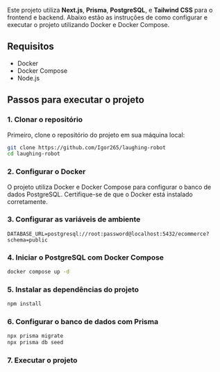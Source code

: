 
Este projeto utiliza **Next.js**, **Prisma**, **PostgreSQL**, e **Tailwind CSS** para o frontend e backend. Abaixo estão as instruções de como configurar e executar o projeto utilizando Docker e Docker Compose.

## Requisitos

- Docker
- Docker Compose
- Node.js

## Passos para executar o projeto

### 1. Clonar o repositório

Primeiro, clone o repositório do projeto em sua máquina local:

```bash
git clone https://github.com/Igor265/laughing-robot
cd laughing-robot
```

### 2. Configurar o Docker

O projeto utiliza Docker e Docker Compose para configurar o banco de dados PostgreSQL. Certifique-se de que o Docker está instalado corretamente.

### 3. Configurar as variáveis de ambiente

```
DATABASE_URL=postgresql://root:password@localhost:5432/ecommerce?schema=public
```

### 4. Iniciar o PostgreSQL com Docker Compose

```bash
docker compose up -d
```

### 5. Instalar as dependências do projeto

```bash
npm install
```
### 6. Configurar o banco de dados com Prisma

```bash
npx prisma migrate
npx prisma db seed
```

### 7. Executar o projeto
